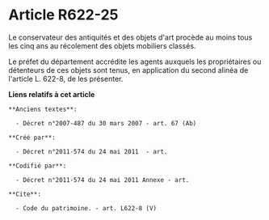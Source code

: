 # Article R622-25

Le conservateur des antiquités et des objets d'art procède au moins tous les cinq ans au récolement des objets mobiliers
classés. 

Le préfet du département accrédite les agents auxquels les propriétaires ou détenteurs de ces objets sont tenus, en
application du second alinéa de l'article L. 622-8, de les présenter.

**Liens relatifs à cet article**

	**Anciens textes**:

	  - Décret n°2007-487 du 30 mars 2007 - art. 67 (Ab)

	**Créé par**:

	  - Décret n°2011-574 du 24 mai 2011  - art.

	**Codifié par**:

	  - Décret n°2011-574 du 24 mai 2011 Annexe - art.

	**Cite**:

	  - Code du patrimoine. - art. L622-8 (V)
